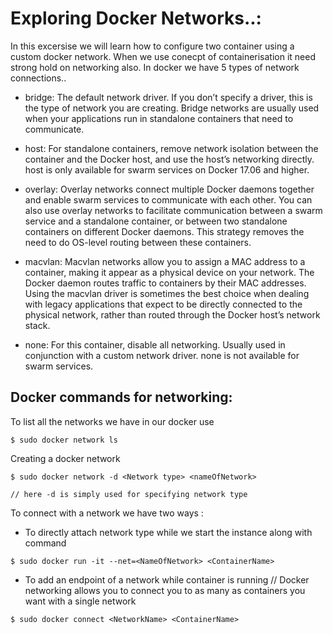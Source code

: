 # Exploring Docker Networks..:

In this excersise we will learn how to configure two container using a custom docker network. When we use conecpt of containerisation it need strong hold on networking also. In docker we have 5 types of network connections..

- bridge: The default network driver. If you don’t specify a driver, this is the type of network you are creating. Bridge networks are usually used when your applications run in standalone containers that need to communicate. 

- host: For standalone containers, remove network isolation between the container and the Docker host, and use the host’s networking directly. host is only available for swarm services on Docker 17.06 and higher. 

- overlay: Overlay networks connect multiple Docker daemons together and enable swarm services to communicate with each other. You can also use overlay networks to facilitate communication between a swarm service and a standalone container, or between two standalone containers on different Docker daemons. This strategy removes the need to do OS-level routing between these containers. 

- macvlan: Macvlan networks allow you to assign a MAC address to a container, making it appear as a physical device on your network. The Docker daemon routes traffic to containers by their MAC addresses. Using the macvlan driver is sometimes the best choice when dealing with legacy applications that expect to be directly connected to the physical network, rather than routed through the Docker host’s network stack. 

- none: For this container, disable all networking. Usually used in conjunction with a custom network driver. none is not available for swarm services. 

## Docker commands for networking:

To list all the networks we have in our docker use 

```shell
$ sudo docker network ls
```
Creating a docker network 

```shell
$ sudo docker network -d <Network type> <nameOfNetwork>

// here -d is simply used for specifying network type 
```
To connect with a network we have two ways :

- To directly attach network type while we start the instance along with command

```shell
$ sudo docker run -it --net=<NameOfNetwork> <ContainerName>
```
- To add an endpoint of a network while container is running
// Docker networking allows you to connect you to as many as containers you want with a single network

```shell
$ sudo docker connect <NetworkName> <ContainerName>
```

